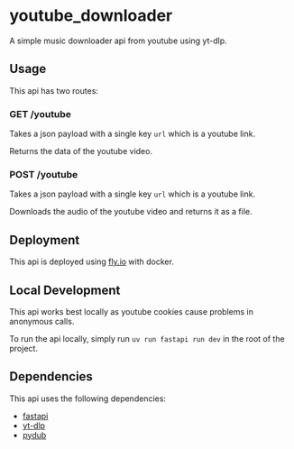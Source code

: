 # youtube_downloader

A simple music downloader api from youtube using yt-dlp.

## Usage

This api has two routes:

### GET /youtube

Takes a json payload with a single key `url` which is a youtube link.

Returns the data of the youtube video.

### POST /youtube

Takes a json payload with a single key `url` which is a youtube link.

Downloads the audio of the youtube video and returns it as a file.

## Deployment

This api is deployed using [fly.io](https://fly.io) with docker.

## Local Development

This api works best locally as youtube cookies cause problems in anonymous calls.

To run the api locally, simply run `uv run fastapi run dev` in the root of the project.

## Dependencies

This api uses the following dependencies:

- [fastapi](https://fastapi.tiangolo.com)
- [yt-dlp](https://github.com/yt-dlp/yt-dlp)
- [pydub](https://github.com/jiaaro/pydub)

